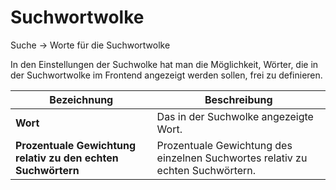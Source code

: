 # Suchwortwolke

Suche → Worte für die Suchwortwolke

In den Einstellungen der Suchwolke hat man die Möglichkeit, Wörter, die in der Suchwortwolke im Frontend angezeigt werden sollen, frei zu definieren.

| Bezeichnung | Beschreibung |
| -- | -- |
| **Wort** | Das in der Suchwolke angezeigte Wort. |
| **Prozentuale Gewichtung relativ zu den echten Suchwörtern** | Prozentuale Gewichtung des einzelnen Suchwortes relativ zu echten Suchwörtern. |


